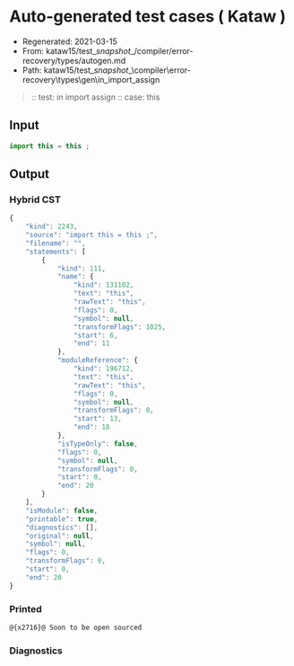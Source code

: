 # Auto-generated test cases ( Kataw )
- Regenerated: 2021-03-15
- From: kataw15/test\__snapshot__/compiler/error-recovery/types/autogen.md
- Path: kataw15/test\__snapshot__\compiler\error-recovery\types\gen\in_import_assign
> :: test: in import assign
> :: case: this
## Input

`````js
import this = this ;
`````

## Output

### Hybrid CST

```javascript
{
    "kind": 2243,
    "source": "import this = this ;",
    "filename": "",
    "statements": [
        {
            "kind": 111,
            "name": {
                "kind": 131102,
                "text": "this",
                "rawText": "this",
                "flags": 0,
                "symbol": null,
                "transformFlags": 1025,
                "start": 6,
                "end": 11
            },
            "moduleReference": {
                "kind": 196712,
                "text": "this",
                "rawText": "this",
                "flags": 0,
                "symbol": null,
                "transformFlags": 0,
                "start": 13,
                "end": 18
            },
            "isTypeOnly": false,
            "flags": 0,
            "symbol": null,
            "transformFlags": 0,
            "start": 0,
            "end": 20
        }
    ],
    "isModule": false,
    "printable": true,
    "diagnostics": [],
    "original": null,
    "symbol": null,
    "flags": 0,
    "transformFlags": 0,
    "start": 0,
    "end": 20
}
```

### Printed

```javascript
@{x2716}@ Soon to be open sourced
```

### Diagnostics

```javascript

```

